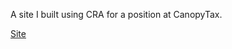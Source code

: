 A site I built using CRA for a position at CanopyTax.

[Site](https://dvnrsn.github.io/canopy-OSS/kremling)